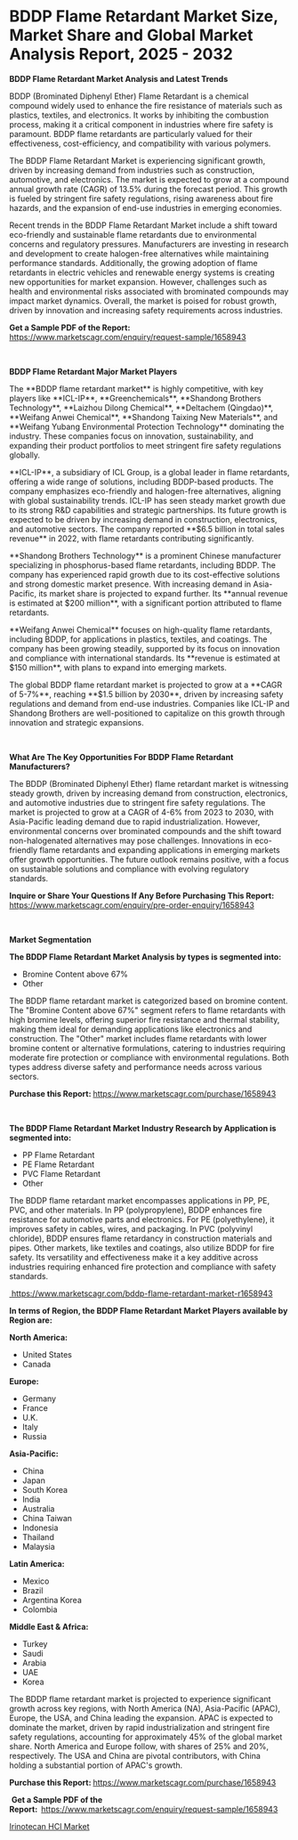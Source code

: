 <p><h1>BDDP Flame Retardant Market Size, Market Share and Global Market Analysis Report, 2025 - 2032</h1></p><p><strong>BDDP Flame Retardant Market Analysis and Latest Trends</strong></p>
<p><p>BDDP (Brominated Diphenyl Ether) Flame Retardant is a chemical compound widely used to enhance the fire resistance of materials such as plastics, textiles, and electronics. It works by inhibiting the combustion process, making it a critical component in industries where fire safety is paramount. BDDP flame retardants are particularly valued for their effectiveness, cost-efficiency, and compatibility with various polymers.</p><p>The BDDP Flame Retardant Market is experiencing significant growth, driven by increasing demand from industries such as construction, automotive, and electronics. The market is expected to grow at a compound annual growth rate (CAGR) of 13.5% during the forecast period. This growth is fueled by stringent fire safety regulations, rising awareness about fire hazards, and the expansion of end-use industries in emerging economies.</p><p>Recent trends in the BDDP Flame Retardant Market include a shift toward eco-friendly and sustainable flame retardants due to environmental concerns and regulatory pressures. Manufacturers are investing in research and development to create halogen-free alternatives while maintaining performance standards. Additionally, the growing adoption of flame retardants in electric vehicles and renewable energy systems is creating new opportunities for market expansion. However, challenges such as health and environmental risks associated with brominated compounds may impact market dynamics. Overall, the market is poised for robust growth, driven by innovation and increasing safety requirements across industries.</p></p>
<p><strong>Get a Sample PDF of the Report:&nbsp;</strong> <a href="https://www.marketscagr.com/enquiry/request-sample/1658943?utm_campaign=2253&utm_medium=2&utm_source=Github&utm_content=ia&utm_term=26012025&utm_id=bddp-flame-retardant">https://www.marketscagr.com/enquiry/request-sample/1658943</a></p>
<p>&nbsp;</p>
<p><strong>BDDP Flame Retardant Major Market Players</strong></p>
<p><p>The **BDDP flame retardant market** is highly competitive, with key players like **ICL-IP**, **Greenchemicals**, **Shandong Brothers Technology**, **Laizhou Dilong Chemical**, **Deltachem (Qingdao)**, **Weifang Anwei Chemical**, **Shandong Taixing New Materials**, and **Weifang Yubang Environmental Protection Technology** dominating the industry. These companies focus on innovation, sustainability, and expanding their product portfolios to meet stringent fire safety regulations globally.</p><p>**ICL-IP**, a subsidiary of ICL Group, is a global leader in flame retardants, offering a wide range of solutions, including BDDP-based products. The company emphasizes eco-friendly and halogen-free alternatives, aligning with global sustainability trends. ICL-IP has seen steady market growth due to its strong R&D capabilities and strategic partnerships. Its future growth is expected to be driven by increasing demand in construction, electronics, and automotive sectors. The company reported **$6.5 billion in total sales revenue** in 2022, with flame retardants contributing significantly.</p><p>**Shandong Brothers Technology** is a prominent Chinese manufacturer specializing in phosphorus-based flame retardants, including BDDP. The company has experienced rapid growth due to its cost-effective solutions and strong domestic market presence. With increasing demand in Asia-Pacific, its market share is projected to expand further. Its **annual revenue is estimated at $200 million**, with a significant portion attributed to flame retardants.</p><p>**Weifang Anwei Chemical** focuses on high-quality flame retardants, including BDDP, for applications in plastics, textiles, and coatings. The company has been growing steadily, supported by its focus on innovation and compliance with international standards. Its **revenue is estimated at $150 million**, with plans to expand into emerging markets.</p><p>The global BDDP flame retardant market is projected to grow at a **CAGR of 5-7%**, reaching **$1.5 billion by 2030**, driven by increasing safety regulations and demand from end-use industries. Companies like ICL-IP and Shandong Brothers are well-positioned to capitalize on this growth through innovation and strategic expansions.</p></p>
<p>&nbsp;</p>
<p><strong>What Are The Key Opportunities For BDDP Flame Retardant Manufacturers?</strong></p>
<p><p>The BDDP (Brominated Diphenyl Ether) flame retardant market is witnessing steady growth, driven by increasing demand from construction, electronics, and automotive industries due to stringent fire safety regulations. The market is projected to grow at a CAGR of 4-6% from 2023 to 2030, with Asia-Pacific leading demand due to rapid industrialization. However, environmental concerns over brominated compounds and the shift toward non-halogenated alternatives may pose challenges. Innovations in eco-friendly flame retardants and expanding applications in emerging markets offer growth opportunities. The future outlook remains positive, with a focus on sustainable solutions and compliance with evolving regulatory standards.</p></p>
<p><strong>Inquire or Share Your Questions If Any Before Purchasing This Report:</strong> <a href="https://www.marketscagr.com/enquiry/pre-order-enquiry/1658943?utm_campaign=2253&utm_medium=2&utm_source=Github&utm_content=ia&utm_term=26012025&utm_id=bddp-flame-retardant">https://www.marketscagr.com/enquiry/pre-order-enquiry/1658943</a></p>
<p>&nbsp;</p>
<p><strong>Market Segmentation</strong></p>
<p><strong>The BDDP Flame Retardant Market Analysis by types is segmented into:</strong></p>
<p><ul><li>Bromine Content above 67%</li><li>Other</li></ul></p>
<p><p>The BDDP flame retardant market is categorized based on bromine content. The "Bromine Content above 67%" segment refers to flame retardants with high bromine levels, offering superior fire resistance and thermal stability, making them ideal for demanding applications like electronics and construction. The "Other" market includes flame retardants with lower bromine content or alternative formulations, catering to industries requiring moderate fire protection or compliance with environmental regulations. Both types address diverse safety and performance needs across various sectors.</p></p>
<p><strong>Purchase this Report:&nbsp;</strong><a href="https://www.marketscagr.com/purchase/1658943?utm_campaign=2253&utm_medium=2&utm_source=Github&utm_content=ia&utm_term=26012025&utm_id=bddp-flame-retardant">https://www.marketscagr.com/purchase/1658943</a></p>
<p>&nbsp;</p>
<p><strong>The BDDP Flame Retardant Market Industry Research by Application is segmented into:</strong></p>
<p><ul><li>PP Flame Retardant</li><li>PE Flame Retardant</li><li>PVC Flame Retardant</li><li>Other</li></ul></p>
<p><p>The BDDP flame retardant market encompasses applications in PP, PE, PVC, and other materials. In PP (polypropylene), BDDP enhances fire resistance for automotive parts and electronics. For PE (polyethylene), it improves safety in cables, wires, and packaging. In PVC (polyvinyl chloride), BDDP ensures flame retardancy in construction materials and pipes. Other markets, like textiles and coatings, also utilize BDDP for fire safety. Its versatility and effectiveness make it a key additive across industries requiring enhanced fire protection and compliance with safety standards.</p></p>
<p><a href="https://www.marketscagr.com/bddp-flame-retardant-market-r1658943?utm_campaign=2253&utm_medium=2&utm_source=Github&utm_content=ia&utm_term=26012025&utm_id=bddp-flame-retardant">&nbsp;https://www.marketscagr.com/bddp-flame-retardant-market-r1658943</a></p>
<p><strong>In terms of Region, the BDDP Flame Retardant Market Players available by Region are:</strong></p>
<p>
    <p> <strong> North America: </strong>
        <ul>
            <li>United States</li>
            <li>Canada</li>
        </ul>
        </p> 
    <p> <strong> Europe: </strong>
        <ul>
            <li>Germany</li>
            <li>France</li>
            <li>U.K.</li>
            <li>Italy</li>
            <li>Russia</li>
        </ul>
        </p> 
    <p> <strong> Asia-Pacific: </strong>
        <ul>
            <li>China</li>
            <li>Japan</li>
            <li>South Korea</li>
            <li>India</li>
            <li>Australia</li>
            <li>China Taiwan</li>
            <li>Indonesia</li>
            <li>Thailand</li>
            <li>Malaysia</li>
        </ul>
        </p> 
    <p> <strong> Latin America: </strong>
        <ul>
            <li>Mexico</li>
            <li>Brazil</li>
            <li>Argentina Korea</li>
            <li>Colombia</li>
        </ul>
        </p> 
    <p> <strong> Middle East & Africa: </strong>
        <ul>
            <li>Turkey</li>
            <li>Saudi</li>
            <li>Arabia</li>
            <li>UAE</li>
            <li>Korea</li>
        </ul>
    </p>
    </p>
<p><p>The BDDP flame retardant market is projected to experience significant growth across key regions, with North America (NA), Asia-Pacific (APAC), Europe, the USA, and China leading the expansion. APAC is expected to dominate the market, driven by rapid industrialization and stringent fire safety regulations, accounting for approximately 45% of the global market share. North America and Europe follow, with shares of 25% and 20%, respectively. The USA and China are pivotal contributors, with China holding a substantial portion of APAC's growth.</p></p>
<p><strong>Purchase this Report: </strong><a href="https://www.marketscagr.com/purchase/1658943?utm_campaign=2253&utm_medium=2&utm_source=Github&utm_content=ia&utm_term=26012025&utm_id=bddp-flame-retardant">https://www.marketscagr.com/purchase/1658943</a></p>
<p>&nbsp;<strong>Get a Sample PDF of the Report:&nbsp;&nbsp;</strong><a href="https://www.marketscagr.com/enquiry/request-sample/1658943?utm_campaign=2253&utm_medium=2&utm_source=Github&utm_content=ia&utm_term=26012025&utm_id=bddp-flame-retardant">https://www.marketscagr.com/enquiry/request-sample/1658943</a></p>
<p><strong></strong></p>
<p><p><a href="https://github.com/petbigbeepjn/Market-Research-Report-List-1/blob/main/irinotecan-hcl-market.md?utm_campaign=2253&utm_medium=2&utm_source=Github&utm_content=ia&utm_term=26012025&utm_id=bddp-flame-retardant">Irinotecan HCl Market</a></p></p>